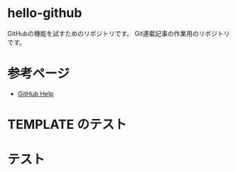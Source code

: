 # hello-github
GitHubの機能を試すためのリポジトリです。
Git連載記事の作業用のリポジトリです。

# 参考ページ
* [GitHub Help](https://help.github.com/)

# TEMPLATE のテスト

# テスト
